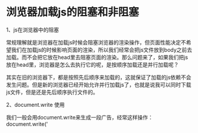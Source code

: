 # 浏览器加载js的阻塞和非阻塞

1、js在浏览器中的阻塞

  常规理解就是浏览器在加载js时候会阻塞浏览器的渲染操作，但页面性能决定不希望我们在加载js的时候影响页面的渲染，所以我们经常会把js文件放到body之前去加载。而不会把它放在head里去阻塞页面的渲染。那么问题来了，如果我们把js放在head里，浏览器是怎么去执行它的呢，是按顺序加载还是并行加载呢？

其实在旧的浏览器下，都是按照先后顺序来加载的，这就保证了加载的js依赖不会发生问题。但是新的浏览器已经开始允许并行加载js了，也就是说我可以同时下载js文件，但是还是先后顺序执行文件的。

2、document.write 使用

我们一般会用document.write来生成一段广告，经常这样操作：document.write('<script id="posAD" type="text/[JavaScript](http://lib.csdn.net/base/javascript)" src="http://192.168.3.107:888/control.js?platformcode=tcy&postioncode=A1&filecode=10030"><\/script>');

这样操作也是阻塞的；有同学就问了，你这是外联js,那么内链的呢，我也做过测试，一样的，同样会阻塞。

这样使用的时候一定要记住，要确保他是在dom ready之前去执行，否则它将会重新渲染整个页面。

3、那么如何实现非阻塞呢，那么就需要动态加载js了，通过appendChild(script)这种方式去异步加载js了，其实还可以用xhr对象来处理，但是这样只能解决非跨域问题，跨域xhr就无能为力了。还有一种办法就是新浏览器的defer 和 async 属性了，这样你把它写到head里也不会阻塞浏览器的渲染了。

 

于是在我明白上述的这样东东之后，我简单的实现一个动态加载js模块：

```
    //loadJS模块
    (function () {

      var loadJS = function (deps, callback) {
        if(typeof deps == 'string') {
          deps = [deps];
        }

        var len = deps.length;
        var   j = 0 ;
        var  fn = function (){
              j++;
              if(j == len) {
                callback.apply(window);
              }
        };

        for(var i = 0 ; i < deps.length ; i++) {
               _loadMod(deps[i],fn);       
        };
      };

      var _loadMod = function(url,fn) {
        var    head = document.head || document.getElementsByTagName('head')[0] || document.documentElement;
        var  script = document.createElement('script');
             script.type = 'text/javascript';
             script.charset = 'utf-8';
             script.async = true;
             script.src = url;
             script.onload = script.onreadystatechange = function() {
             if (!script.readyState || script.readyState in {'loaded': 1, 'complete': 1}) {
                    script.onload = script.onreadystatechange = null;
                    fn();
                    head.removeChild(script);
                    script = null;
                }
             }
             head.insertBefore(script, head.firstChild);
       } 

       window.loadJS = loadJS;

    })();
```

以上内容也是我这两天初步终结出来的，有不对的地方还希望各位童鞋指正。

有兴趣的还可以参考这两篇博客：http://www.w3cfuns.com/blog-5443287-5401014.html 或则 http://www.cnblogs.com/hongcaomao/archive/2012/03/27/javascript_loadad.html